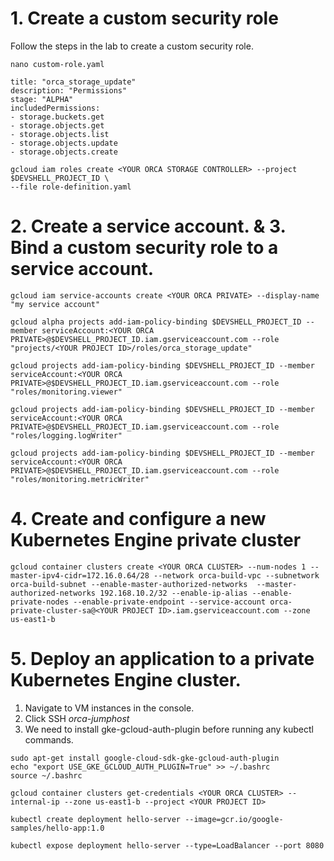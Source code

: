 # 1. Create a custom security role

Follow the steps in the lab to create a custom security role.

```
nano custom-role.yaml
```

```
title: "orca_storage_update"
description: "Permissions"
stage: "ALPHA"
includedPermissions:
- storage.buckets.get
- storage.objects.get
- storage.objects.list
- storage.objects.update
- storage.objects.create
```

```
gcloud iam roles create <YOUR ORCA STORAGE CONTROLLER> --project $DEVSHELL_PROJECT_ID \
--file role-definition.yaml
```

# 2. Create a service account. & 3. Bind a custom security role to a service account.

```
gcloud iam service-accounts create <YOUR ORCA PRIVATE> --display-name "my service account"

gcloud alpha projects add-iam-policy-binding $DEVSHELL_PROJECT_ID --member serviceAccount:<YOUR ORCA PRIVATE>@$DEVSHELL_PROJECT_ID.iam.gserviceaccount.com --role "projects/<YOUR PROJECT ID>/roles/orca_storage_update"

gcloud projects add-iam-policy-binding $DEVSHELL_PROJECT_ID --member serviceAccount:<YOUR ORCA PRIVATE>@$DEVSHELL_PROJECT_ID.iam.gserviceaccount.com --role "roles/monitoring.viewer"

gcloud projects add-iam-policy-binding $DEVSHELL_PROJECT_ID --member serviceAccount:<YOUR ORCA PRIVATE>@$DEVSHELL_PROJECT_ID.iam.gserviceaccount.com --role "roles/logging.logWriter"

gcloud projects add-iam-policy-binding $DEVSHELL_PROJECT_ID --member serviceAccount:<YOUR ORCA PRIVATE>@$DEVSHELL_PROJECT_ID.iam.gserviceaccount.com --role "roles/monitoring.metricWriter"
```

# 4. Create and configure a new Kubernetes Engine private cluster

```
gcloud container clusters create <YOUR ORCA CLUSTER> --num-nodes 1 --master-ipv4-cidr=172.16.0.64/28 --network orca-build-vpc --subnetwork orca-build-subnet --enable-master-authorized-networks  --master-authorized-networks 192.168.10.2/32 --enable-ip-alias --enable-private-nodes --enable-private-endpoint --service-account orca-private-cluster-sa@<YOUR PROJECT ID>.iam.gserviceaccount.com --zone us-east1-b
```

# 5. Deploy an application to a private Kubernetes Engine cluster.

1.  Navigate to VM instances in the console.
2.  Click SSH *orca-jumphost*
3.  We need to install gke-gcloud-auth-plugin before running any kubectl commands.
```
sudo apt-get install google-cloud-sdk-gke-gcloud-auth-plugin
echo "export USE_GKE_GCLOUD_AUTH_PLUGIN=True" >> ~/.bashrc
source ~/.bashrc

gcloud container clusters get-credentials <YOUR ORCA CLUSTER> --internal-ip --zone us-east1-b --project <YOUR PROJECT ID>

kubectl create deployment hello-server --image=gcr.io/google-samples/hello-app:1.0

kubectl expose deployment hello-server --type=LoadBalancer --port 8080
```